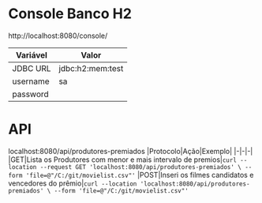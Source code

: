 # Console Banco H2
http://localhost:8080/console/

Variável | Valor
 ------- | -----
JDBC URL | jdbc:h2:mem:test
username | sa
password |


# API
localhost:8080/api/produtores-premiados
|Protocolo|Ação|Exemplo|
|-|-|-|
|GET|Lista os Produtores com menor e mais intervalo de premios|`curl --location --request GET 'localhost:8080/api/produtores-premiados' \ --form 'file=@"/C:/git/movielist.csv"'`
|POST|Inseri os filmes candidatos e vencedores do prêmio|`curl --location 'localhost:8080/api/produtores-premiados' \ --form 'file=@"/C:/git/movielist.csv"'`
